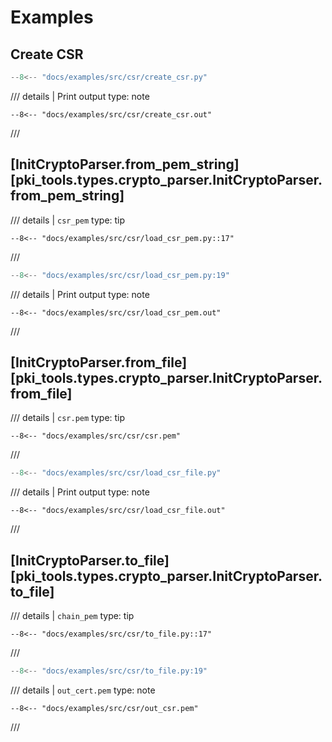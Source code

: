 # Examples

## Create CSR

```python
--8<-- "docs/examples/src/csr/create_csr.py"
```

/// details | Print output
    type: note
``` 
--8<-- "docs/examples/src/csr/create_csr.out"
```
///


## [InitCryptoParser.from_pem_string][pki_tools.types.crypto_parser.InitCryptoParser.from_pem_string]

/// details | `csr_pem`
    type: tip
```
--8<-- "docs/examples/src/csr/load_csr_pem.py::17"
```
///

```python
--8<-- "docs/examples/src/csr/load_csr_pem.py:19"
```

/// details | Print output
    type: note

``` 
--8<-- "docs/examples/src/csr/load_csr_pem.out"
```
///

## [InitCryptoParser.from_file][pki_tools.types.crypto_parser.InitCryptoParser.from_file]

/// details | `csr.pem`
    type: tip
```
--8<-- "docs/examples/src/csr/csr.pem"
```
///

```python
--8<-- "docs/examples/src/csr/load_csr_file.py"
```

/// details | Print output
    type: note
``` 
--8<-- "docs/examples/src/csr/load_csr_file.out"
```
///

## [InitCryptoParser.to_file][pki_tools.types.crypto_parser.InitCryptoParser.to_file]

/// details | `chain_pem`
    type: tip
``` 
--8<-- "docs/examples/src/csr/to_file.py::17"
```
///

```python
--8<-- "docs/examples/src/csr/to_file.py:19"
```

/// details | `out_cert.pem`
    type: note
``` 
--8<-- "docs/examples/src/csr/out_csr.pem"
```
///